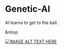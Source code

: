 # Genetic-AI
 AI learns to get to the ball .
 
 
 &nbsp
 
[![IMAGE ALT TEXT HERE](https://img.youtube.com/vi/wj4SeYvJfII/0.jpg)](https://www.youtube.com/watch?v=wj4SeYvJfII)
